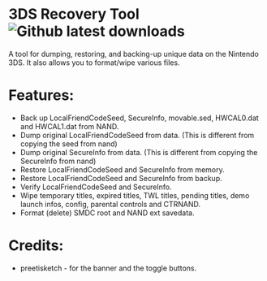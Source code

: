 # 3DS Recovery Tool ![Github latest downloads](https://img.shields.io/github/downloads/joel16/3DS-Recovery-Tool/total.svg)
A tool for dumping, restoring, and backing-up unique data on the Nintendo 3DS. It also allows you to format/wipe various files.

# Features:
- Back up LocalFriendCodeSeed, SecureInfo, movable.sed, HWCAL0.dat and HWCAL1.dat from NAND.
- Dump original LocalFriendCodeSeed from data. (This is different from copying the seed from nand)
- Dump original SecureInfo from data. (This is different from copying the SecureInfo from nand)
- Restore LocalFriendCodeSeed and SecureInfo from memory.
- Restore LocalFriendCodeSeed and SecureInfo from backup.
- Verify LocalFriendCodeSeed and SecureInfo.
- Wipe temporary titles, expired titles, TWL titles, pending titles, demo launch infos, config, parental controls and CTRNAND.
- Format (delete) SMDC root and NAND ext savedata.

# Credits:
- preetisketch - for the banner and the toggle buttons.

